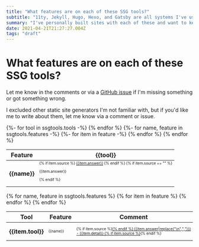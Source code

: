 ```yaml
---
title: "What features are on each of these SSG tools?"
subtitle: "11ty, Jekyll, Hugo, Hexo, and Gatsby are all systems I've used and will be comparing"
summary: "I've personally built sites with each of these and want to keep a list tracking these differences"
date: 2021-04-21T21:27:27.004Z
tags: "draft"
---
```

<a name="top"></a>
# What features are on each of these SSG tools?

Let me know in the comments or via a [GitHub issue](https://github.com/jacebenson/jace.pro/issues/new) if I'm missing something or got something wrong.

I excluded other static site generators I'm not familiar with, but if you'd like me to write about them, let me know via a comment or issue.

<table>
<thead>
  <th>Feature</th>
  {%- for tool in ssgtools.tools -%}
    <th>{{tool}}</th>
  {% endfor %}
</thead>
<tbody>
  {%- for name, feature in ssgtools.features -%}
  <tr>
  <th style="text-align:left">{{name}}</th>
    {%- for item in feature -%}
  <td style="font-size:10px">
    {% if item.source %}
  <a title="{{item.detail}}" href="{{item.source}}">{{item.answer}}</a>
    {% endif %}
    {% if item.source == "" %}
  <p title="{{item.detail}}">{{item.answer}}<p>
    {% endif %}
  </td>
    {% endfor %}
  </tr>
  {% endfor %}
<tbody>
</table>


<table>
<thead>
<tr>
<th>Tool</th>
<th>Feature</th>
<th>Comment</th>
</tr>
</thead>
<tbody>
{% for name, feature in ssgtools.features %}
  {% for item in feature %}
<tr>
  

  <th style="text-align:left">{{item.tool}}</th>
  <td style="font-size:10px">
  <p>{{name}}</p>
  </td>
  <td style="font-size:10px">
  <p>
  {% if item.source %}<a title="{{item.detail}}" href="{{item.source}}">{% endif %}
  {{item.answer|replace("\n",",")}} - {{item.detail}}
  {% if item.source %}</a>{% endif %}
  </p>
  </td>

</tr>
  {% endfor %}
{% endfor %}

</tbody>
</table>
